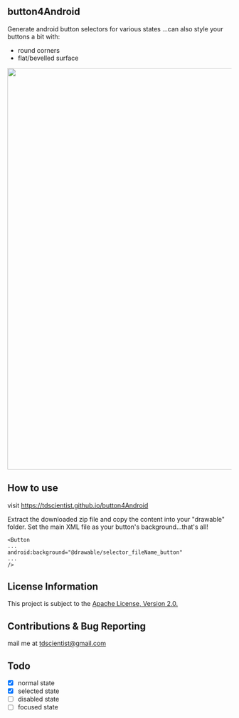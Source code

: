 ## button4Android ##
Generate android button selectors for various states
...can also style your buttons a bit with:

* round corners
* flat/bevelled surface

<img src="/screenshot.gif" width="900">


## How to use ##
visit https://tdscientist.github.io/button4Android

Extract the downloaded zip file and copy the content into your "drawable" folder.
Set the main XML file as your button's background...that's all!
 ```
 <Button
...
android:background="@drawable/selector_fileName_button"
... 
/>
```
## License Information ##
This project is subject to the [Apache License, Version 2.0.](http://apache.org/licenses/LICENSE-2.0.html)

## Contributions & Bug Reporting ##
mail me at tdscientist@gmail.com 

 
## Todo ##
- [x] normal state
- [x] selected state
- [ ] disabled state
- [ ] focused state
